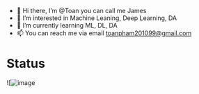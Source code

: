 - 👋 Hi there, I’m @Toan you can call me James  
- 👀 I’m interested in Machine Leaning, Deep Learning, DA 
- 🌱 I’m currently learning ML, DL, DA 
- 📫 You can reach me via email toanpham201099@gmail.com 
# Status 
![![image](https://camo.githubusercontent.com)

